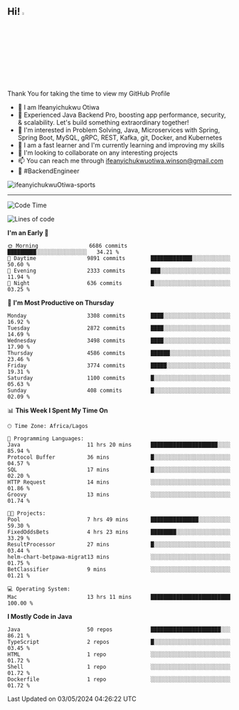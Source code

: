 <!-- BLOG-POST-LIST:START --><!-- BLOG-POST-LIST:END -->

## Hi! <img src="https://media.giphy.com/media/hvRJCLFzcasrR4ia7z/giphy.gif" width="4%"> 

Thank You for taking the time to view my GitHub Profile

- 👋 I am Ifeanyichukwu Otiwa
- 🚀 Experienced Java Backend Pro, boosting app performance, security, & scalability. Let's build something extraordinary together!
- 👀 I'm interested in Problem Solving, Java, Microservices with Spring, Spring Boot, MySQL, gRPC, REST, Kafka, git, Docker, and Kubernetes
- 🌱 I am a fast learner and I'm currently learning and improving my skills
- 💞️ I'm looking to collaborate on any interesting projects
- 📫 You can reach me through ifeanyichukwuotiwa.winson@gmail.com
- 🚀 #BackendEngineer

<p align="left" marginTop="10px"> <img src="https://komarev.com/ghpvc/?username=ifeanyichukwuOtiwa-sports&label=Profile%20views&color=0e75b6&style=for-the-badge" alt="ifeanyichukwuOtiwa-sports" /> </p>

***

<!--START_SECTION:waka-->
![Code Time](http://img.shields.io/badge/Code%20Time-2%2C465%20hrs%2054%20mins-blue)

![Lines of code](https://img.shields.io/badge/From%20Hello%20World%20I%27ve%20Written-5.2%20million%20lines%20of%20code-blue)

**I'm an Early 🐤** 

```text
🌞 Morning                6686 commits        █████████░░░░░░░░░░░░░░░░   34.21 % 
🌆 Daytime                9891 commits        █████████████░░░░░░░░░░░░   50.60 % 
🌃 Evening                2333 commits        ███░░░░░░░░░░░░░░░░░░░░░░   11.94 % 
🌙 Night                  636 commits         █░░░░░░░░░░░░░░░░░░░░░░░░   03.25 % 
```
📅 **I'm Most Productive on Thursday** 

```text
Monday                   3308 commits        ████░░░░░░░░░░░░░░░░░░░░░   16.92 % 
Tuesday                  2872 commits        ████░░░░░░░░░░░░░░░░░░░░░   14.69 % 
Wednesday                3498 commits        ████░░░░░░░░░░░░░░░░░░░░░   17.90 % 
Thursday                 4586 commits        ██████░░░░░░░░░░░░░░░░░░░   23.46 % 
Friday                   3774 commits        █████░░░░░░░░░░░░░░░░░░░░   19.31 % 
Saturday                 1100 commits        █░░░░░░░░░░░░░░░░░░░░░░░░   05.63 % 
Sunday                   408 commits         █░░░░░░░░░░░░░░░░░░░░░░░░   02.09 % 
```


📊 **This Week I Spent My Time On** 

```text
🕑︎ Time Zone: Africa/Lagos

💬 Programming Languages: 
Java                     11 hrs 20 mins      █████████████████████░░░░   85.94 % 
Protocol Buffer          36 mins             █░░░░░░░░░░░░░░░░░░░░░░░░   04.57 % 
SQL                      17 mins             █░░░░░░░░░░░░░░░░░░░░░░░░   02.20 % 
HTTP Request             14 mins             ░░░░░░░░░░░░░░░░░░░░░░░░░   01.86 % 
Groovy                   13 mins             ░░░░░░░░░░░░░░░░░░░░░░░░░   01.74 % 

🐱‍💻 Projects: 
Pool                     7 hrs 49 mins       ███████████████░░░░░░░░░░   59.30 % 
FixedOddsBets            4 hrs 23 mins       ████████░░░░░░░░░░░░░░░░░   33.29 % 
ResultProcessor          27 mins             █░░░░░░░░░░░░░░░░░░░░░░░░   03.44 % 
helm-chart-betpawa-migrat13 mins             ░░░░░░░░░░░░░░░░░░░░░░░░░   01.75 % 
BetClassifier            9 mins              ░░░░░░░░░░░░░░░░░░░░░░░░░   01.21 % 

💻 Operating System: 
Mac                      13 hrs 11 mins      █████████████████████████   100.00 % 
```

**I Mostly Code in Java** 

```text
Java                     50 repos            ██████████████████████░░░   86.21 % 
TypeScript               2 repos             █░░░░░░░░░░░░░░░░░░░░░░░░   03.45 % 
HTML                     1 repo              ░░░░░░░░░░░░░░░░░░░░░░░░░   01.72 % 
Shell                    1 repo              ░░░░░░░░░░░░░░░░░░░░░░░░░   01.72 % 
Dockerfile               1 repo              ░░░░░░░░░░░░░░░░░░░░░░░░░   01.72 % 
```




 Last Updated on 03/05/2024 04:26:22 UTC
<!--END_SECTION:waka-->

<!--
<p align="center">
![trophy](https://github-profile-trophy.vercel.app/?username=ifeanyichukwuOtiwa-sports&theme=onedark) (https://github.com/ryo-ma/github-profile-trophy)
</p>
-->

<!---
ifeanyi-otiwa/ifeanyi-otiwa is a ✨ special ✨ repository because its `README.md` (this file) appears on your GitHub profile.
You can click the Preview link to take a look at your changes.
--->
